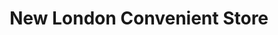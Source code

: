 ---
title: "New London Convenient Store"
url: /new-london/new-london-convenient-store/
shop: convenience
---
